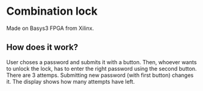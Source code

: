 # Combination lock
Made on Basys3 FPGA from Xilinx.
## How does it work?
User choses a password and submits it with a button. Then, whoever wants to unlock the lock, has to enter the right password using the second button. There are 3 attemps. Submitting new password (with first button) changes it. The display shows how many attempts have left.
